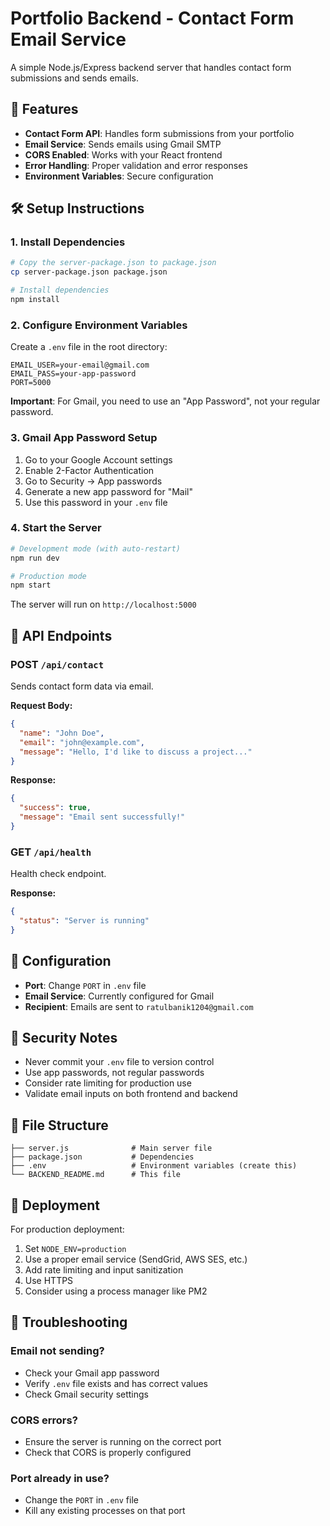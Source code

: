 # Portfolio Backend - Contact Form Email Service

A simple Node.js/Express backend server that handles contact form submissions and sends emails.

## 🚀 Features

- **Contact Form API**: Handles form submissions from your portfolio
- **Email Service**: Sends emails using Gmail SMTP
- **CORS Enabled**: Works with your React frontend
- **Error Handling**: Proper validation and error responses
- **Environment Variables**: Secure configuration

## 🛠️ Setup Instructions

### 1. Install Dependencies

```bash
# Copy the server-package.json to package.json
cp server-package.json package.json

# Install dependencies
npm install
```

### 2. Configure Environment Variables

Create a `.env` file in the root directory:

```env
EMAIL_USER=your-email@gmail.com
EMAIL_PASS=your-app-password
PORT=5000
```

**Important**: For Gmail, you need to use an "App Password", not your regular password.

### 3. Gmail App Password Setup

1. Go to your Google Account settings
2. Enable 2-Factor Authentication
3. Go to Security → App passwords
4. Generate a new app password for "Mail"
5. Use this password in your `.env` file

### 4. Start the Server

```bash
# Development mode (with auto-restart)
npm run dev

# Production mode
npm start
```

The server will run on `http://localhost:5000`

## 📧 API Endpoints

### POST `/api/contact`

Sends contact form data via email.

**Request Body:**
```json
{
  "name": "John Doe",
  "email": "john@example.com",
  "message": "Hello, I'd like to discuss a project..."
}
```

**Response:**
```json
{
  "success": true,
  "message": "Email sent successfully!"
}
```

### GET `/api/health`

Health check endpoint.

**Response:**
```json
{
  "status": "Server is running"
}
```

## 🔧 Configuration

- **Port**: Change `PORT` in `.env` file
- **Email Service**: Currently configured for Gmail
- **Recipient**: Emails are sent to `ratulbanik1204@gmail.com`

## 🚨 Security Notes

- Never commit your `.env` file to version control
- Use app passwords, not regular passwords
- Consider rate limiting for production use
- Validate email inputs on both frontend and backend

## 📁 File Structure

```
├── server.js              # Main server file
├── package.json           # Dependencies
├── .env                   # Environment variables (create this)
└── BACKEND_README.md      # This file
```

## 🚀 Deployment

For production deployment:

1. Set `NODE_ENV=production`
2. Use a proper email service (SendGrid, AWS SES, etc.)
3. Add rate limiting and input sanitization
4. Use HTTPS
5. Consider using a process manager like PM2

## 🐛 Troubleshooting

### Email not sending?
- Check your Gmail app password
- Verify `.env` file exists and has correct values
- Check Gmail security settings

### CORS errors?
- Ensure the server is running on the correct port
- Check that CORS is properly configured

### Port already in use?
- Change the `PORT` in `.env` file
- Kill any existing processes on that port
